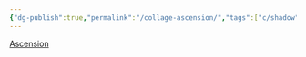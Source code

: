 ```yaml
---
{"dg-publish":true,"permalink":"/collage-ascension/","tags":["c/shadow","c/blue","c/purple","c/wings","c/abstract","c/CK"],"created":"2024-01-03T13:48:33.768-05:00","updated":"2024-01-04T18:26:19.640-05:00"}
---
```



[Ascension](https://www.instagram.com/p/CIlf-iHBUcH/)
